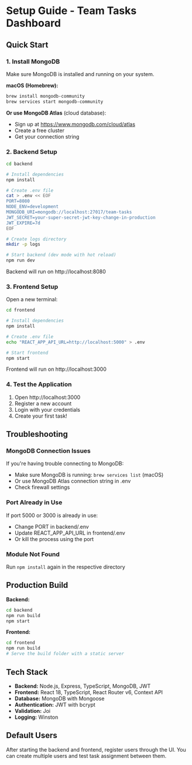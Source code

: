 # Setup Guide - Team Tasks Dashboard

## Quick Start

### 1. Install MongoDB
Make sure MongoDB is installed and running on your system.

**macOS (Homebrew):**
```bash
brew install mongodb-community
brew services start mongodb-community
```

**Or use MongoDB Atlas** (cloud database):
- Sign up at https://www.mongodb.com/cloud/atlas
- Create a free cluster
- Get your connection string

### 2. Backend Setup

```bash
cd backend

# Install dependencies
npm install

# Create .env file
cat > .env << EOF
PORT=8080
NODE_ENV=development
MONGODB_URI=mongodb://localhost:27017/team-tasks
JWT_SECRET=your-super-secret-jwt-key-change-in-production
JWT_EXPIRE=7d
EOF

# Create logs directory
mkdir -p logs

# Start backend (dev mode with hot reload)
npm run dev
```

Backend will run on http://localhost:8080

### 3. Frontend Setup

Open a new terminal:

```bash
cd frontend

# Install dependencies
npm install

# Create .env file
echo "REACT_APP_API_URL=http://localhost:5000" > .env

# Start frontend
npm start
```

Frontend will run on http://localhost:3000

### 4. Test the Application

1. Open http://localhost:3000
2. Register a new account
3. Login with your credentials
4. Create your first task!

## Troubleshooting

### MongoDB Connection Issues
If you're having trouble connecting to MongoDB:
- Make sure MongoDB is running: `brew services list` (macOS)
- Or use MongoDB Atlas connection string in .env
- Check firewall settings

### Port Already in Use
If port 5000 or 3000 is already in use:
- Change PORT in backend/.env
- Update REACT_APP_API_URL in frontend/.env
- Or kill the process using the port

### Module Not Found
Run `npm install` again in the respective directory

## Production Build

**Backend:**
```bash
cd backend
npm run build
npm start
```

**Frontend:**
```bash
cd frontend
npm run build
# Serve the build folder with a static server
```

## Tech Stack

- **Backend:** Node.js, Express, TypeScript, MongoDB, JWT
- **Frontend:** React 18, TypeScript, React Router v6, Context API
- **Database:** MongoDB with Mongoose
- **Authentication:** JWT with bcrypt
- **Validation:** Joi
- **Logging:** Winston

## Default Users

After starting the backend and frontend, register users through the UI. You can create multiple users and test task assignment between them.

